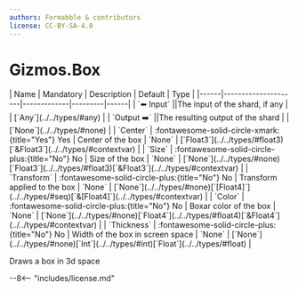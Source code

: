 ```yaml
---
authors: Formabble & contributors
license: CC-BY-SA-4.0
---
```



# Gizmos.Box

<div class="sh-parameters" markdown="1">
| Name | Mandatory | Description | Default | Type |
|------|---------------------|-------------|---------|------|
| `⬅️ Input` ||The input of the shard, if any | | [`Any`](../../types/#any) |
| `Output ➡️` ||The resulting output of the shard | | [`None`](../../types/#none) |
| `Center` | :fontawesome-solid-circle-xmark:{title="Yes"} Yes  | Center of the box | `None` | [`Float3`](../../types/#float3)[`&Float3`](../../types/#contextvar) |
| `Size` | :fontawesome-solid-circle-plus:{title="No"} No  | Size of the box | `None` | [`None`](../../types/#none)[`Float3`](../../types/#float3)[`&Float3`](../../types/#contextvar) |
| `Transform` | :fontawesome-solid-circle-plus:{title="No"} No  | Transform applied to the box | `None` | [`None`](../../types/#none)[`[Float4]`](../../types/#seq)[`&[Float4]`](../../types/#contextvar) |
| `Color` | :fontawesome-solid-circle-plus:{title="No"} No  | Boxar color of the box | `None` | [`None`](../../types/#none)[`Float4`](../../types/#float4)[`&Float4`](../../types/#contextvar) |
| `Thickness` | :fontawesome-solid-circle-plus:{title="No"} No  | Width of the box in screen space | `None` | [`None`](../../types/#none)[`Int`](../../types/#int)[`Float`](../../types/#float) |

</div>

Draws a box in 3d space

--8<-- "includes/license.md"

